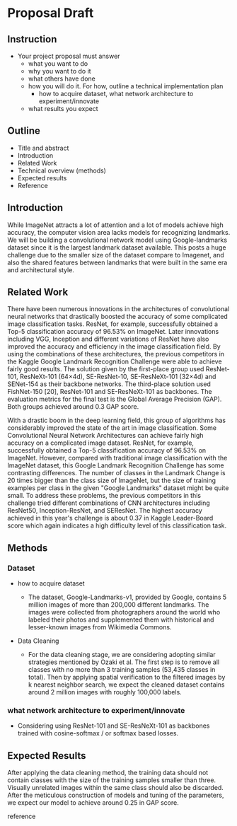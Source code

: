 # Proposal Draft
## Instruction 
- Your project proposal must answer 
  - what you want to do
  - why you want to do it
  - what others have done
  - how you will do it. For how, outline a technical implementation plan 
    - how to acquire dataset, what network architecture to experiment/innovate
  - what results you expect

## Outline
- Title and abstract
- Introduction
- Related Work
- Technical overview (methods)
- Expected results
- Reference



## Introduction 

While ImageNet attracts a lot of attention and a lot of models achieve high accuracy, the computer vision area lacks models for recognizing landmarks. We will be building a convolutional network model using Google-landmarks dataset since it is the largest landmark dataset available. This posts a huge challenge due to the smaller size of the dataset compare to Imagenet, and also the shared features between landmarks that were built in the same era and architectural style. 



## Related Work

There have been numerous innovations in the architectures of convolutional neural networks that drastically boosted the accuracy of some complicated image classification tasks. ResNet, for example, successfully obtained a Top-5 classification accuracy of 96.53% on ImageNet. Later innovations including VGG, Inception and different variations of ResNet have also improved the accuracy and efficiency in the image classification field. By using the combinations of these architectures, the previous competitors in the Kaggle Google Landmark Recognition Challenge were able to achieve fairly good results. The solution given by the first-place group used ResNet-101, ResNeXt-101 (64×4d), SE-ResNet-10, SE-ResNeXt-101 (32×4d) and SENet-154 as their backbone networks. The third-place solution used FishNet-150 [20], ResNet-101 and SE-ResNeXt-101 as backbones. The evaluation metrics for the final test is the Global Average Precision (GAP). Both groups achieved around 0.3 GAP score. 

With a drastic boom in the deep learning field, this group of algorithms has considerably improved the state of the art in image classification. Some Convolutional Neural Network Architectures can achieve fairly high accuracy on a complicated image dataset. ResNet, for example, successfully obtained a Top-5 classification accuracy of 96.53% on ImageNet. However, compared with traditional image classification with the ImageNet dataset, this Google Landmark Recognition Challenge has some contrasting differences. The number of classes in the Landmark Change is 20 times bigger than the class size of ImageNet, but the size of training examples per class in the given "Google Landmarks" dataset might be quite small. To address these problems, the previous competitors in this challenge tried different combinations of CNN architectures including ResNet50, Inception-ResNet, and SEResNet. The highest accuracy achieved in this year's challenge is about 0.37 in Kaggle Leader-Board score which again indicates a high difficulty level of this classification task. 

## Methods
### Dataset

- how to acquire dataset
	- The dataset, Google-Landmarks-v1, provided by Google, contains 5 million images of more than 200,000 different landmarks. The images were collected from photographers around the world who labeled their photos and supplemented them with historical and lesser-known images from Wikimedia Commons. 

- Data Cleaning
	- For the data cleaning stage, we are considering adopting similar strategies mentioned by Ozaki et al. The first step is to remove all classes with no more than 3 training samples (53,435 classes in total). Then by applying spatial verification to the filtered images by k nearest neighbor search, we expect the cleaned dataset contains around 2 million images with roughly 100,000 labels. 


### what network architecture to experiment/innovate
- Considering using ResNet-101 and SE-ResNeXt-101 as backbones trained with cosine-softmax / or softmax based losses.



## Expected Results
After applying the data cleaning method, the training data should not contain classes with the size of the training samples smaller than three. Visually unrelated images within the same class should also be discarded. After the meticulous construction of models and tuning of the parameters, we expect our model to achieve around 0.25 in GAP score.  

reference


